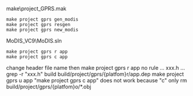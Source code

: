 make\project_GPRS.mak

```
make project gprs gen_modis
make project gprs resgen
make project gprs new_modis
```

MoDIS_VC9\MoDIS.sln

```
make project gprs r app
make project gprs c app
```

change header file name then
make project gprs r app
no rule ... xxx.h ...
grep -r "xxx.h" build
build/project/gprs/{platfom}r/app.dep
make project gprs u app
"make project gprs c app" does not work
because "c" only rm build/project/gprs/{platfom}o/*.obj
